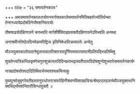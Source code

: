 +++
title = "३६ समावर्तनकालः"

+++
अथसमावर्तनकालःतत्रोपनयनोक्तकालेसमावर्तनमितिबहवोज्योतिर्ग्रन्थाः तेनानध्यायेप्रदोषदिनेभौमशनिवारयोः

पौषाषाढयोर्दक्षिणायने चनभवति मार्गशीर्षेविवाहप्रसक्तौदक्षिणायनेऽपिभवति अन्यथा

अनाश्रमीनतिष्ठेतदिनमेकमपिद्विजः इतिनिषेधातिक्रमापत्तेः अन्येतु

मौञ्जयुक्तकालोपादानेमूलाभावातरिक्तात्रयपूर्णिमामावास्याष्टमीप्रतिपद्भिन्नतिथिषु

शुक्लेन्त्यत्रिकभिन्नकृष्णेचगुरुशुक्रास्तादिदिनक्षयभद्राव्यतीपातादिदोषशून्येशुभवारेसमावर्तनंकार्यम्‍

नात्रप्रदोषसोपपदादितिथिवर्जनमावश्यकमित्याहुः

पुष्यपुनर्वसुमृगरेवतीहस्तानुराधोत्तरात्रयरोहिणीश्रवणविशाखाचित्राःश्रेष्ठाःएतदलाभेमौञ्जयुक्तभानि क्वचिद्भौमशनिवारौसिन्धावुक्तौ ॥
